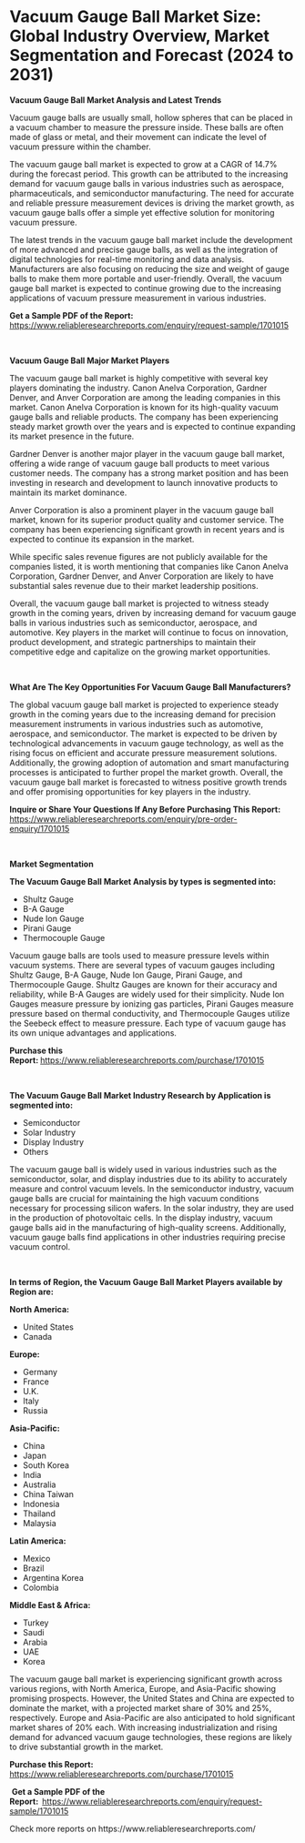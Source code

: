 <p><h1>Vacuum Gauge Ball Market Size: Global Industry Overview, Market Segmentation and Forecast (2024 to 2031)</h1></p><p><strong>Vacuum Gauge Ball Market Analysis and Latest Trends</strong></p>
<p><p>Vacuum gauge balls are usually small, hollow spheres that can be placed in a vacuum chamber to measure the pressure inside. These balls are often made of glass or metal, and their movement can indicate the level of vacuum pressure within the chamber.</p><p>The vacuum gauge ball market is expected to grow at a CAGR of 14.7% during the forecast period. This growth can be attributed to the increasing demand for vacuum gauge balls in various industries such as aerospace, pharmaceuticals, and semiconductor manufacturing. The need for accurate and reliable pressure measurement devices is driving the market growth, as vacuum gauge balls offer a simple yet effective solution for monitoring vacuum pressure.</p><p>The latest trends in the vacuum gauge ball market include the development of more advanced and precise gauge balls, as well as the integration of digital technologies for real-time monitoring and data analysis. Manufacturers are also focusing on reducing the size and weight of gauge balls to make them more portable and user-friendly. Overall, the vacuum gauge ball market is expected to continue growing due to the increasing applications of vacuum pressure measurement in various industries.</p></p>
<p><strong>Get a Sample PDF of the Report:&nbsp;</strong> <a href="https://www.reliableresearchreports.com/enquiry/request-sample/1701015">https://www.reliableresearchreports.com/enquiry/request-sample/1701015</a></p>
<p>&nbsp;</p>
<p><strong>Vacuum Gauge Ball Major Market Players</strong></p>
<p><p>The vacuum gauge ball market is highly competitive with several key players dominating the industry. Canon Anelva Corporation, Gardner Denver, and Anver Corporation are among the leading companies in this market. Canon Anelva Corporation is known for its high-quality vacuum gauge balls and reliable products. The company has been experiencing steady market growth over the years and is expected to continue expanding its market presence in the future.</p><p>Gardner Denver is another major player in the vacuum gauge ball market, offering a wide range of vacuum gauge ball products to meet various customer needs. The company has a strong market position and has been investing in research and development to launch innovative products to maintain its market dominance.</p><p>Anver Corporation is also a prominent player in the vacuum gauge ball market, known for its superior product quality and customer service. The company has been experiencing significant growth in recent years and is expected to continue its expansion in the market.</p><p>While specific sales revenue figures are not publicly available for the companies listed, it is worth mentioning that companies like Canon Anelva Corporation, Gardner Denver, and Anver Corporation are likely to have substantial sales revenue due to their market leadership positions.</p><p>Overall, the vacuum gauge ball market is projected to witness steady growth in the coming years, driven by increasing demand for vacuum gauge balls in various industries such as semiconductor, aerospace, and automotive. Key players in the market will continue to focus on innovation, product development, and strategic partnerships to maintain their competitive edge and capitalize on the growing market opportunities.</p></p>
<p>&nbsp;</p>
<p><strong>What Are The Key Opportunities For Vacuum Gauge Ball Manufacturers?</strong></p>
<p><p>The global vacuum gauge ball market is projected to experience steady growth in the coming years due to the increasing demand for precision measurement instruments in various industries such as automotive, aerospace, and semiconductor. The market is expected to be driven by technological advancements in vacuum gauge technology, as well as the rising focus on efficient and accurate pressure measurement solutions. Additionally, the growing adoption of automation and smart manufacturing processes is anticipated to further propel the market growth. Overall, the vacuum gauge ball market is forecasted to witness positive growth trends and offer promising opportunities for key players in the industry.</p></p>
<p><strong>Inquire or Share Your Questions If Any Before Purchasing This Report:</strong> <a href="https://www.reliableresearchreports.com/enquiry/pre-order-enquiry/1701015">https://www.reliableresearchreports.com/enquiry/pre-order-enquiry/1701015</a></p>
<p>&nbsp;</p>
<p><strong>Market Segmentation</strong></p>
<p><strong>The Vacuum Gauge Ball Market Analysis by types is segmented into:</strong></p>
<p><ul><li>Shultz Gauge</li><li>B-A Gauge</li><li>Nude Ion Gauge</li><li>Pirani Gauge</li><li>Thermocouple Gauge</li></ul></p>
<p><p>Vacuum gauge balls are tools used to measure pressure levels within vacuum systems. There are several types of vacuum gauges including Shultz Gauge, B-A Gauge, Nude Ion Gauge, Pirani Gauge, and Thermocouple Gauge. Shultz Gauges are known for their accuracy and reliability, while B-A Gauges are widely used for their simplicity. Nude Ion Gauges measure pressure by ionizing gas particles, Pirani Gauges measure pressure based on thermal conductivity, and Thermocouple Gauges utilize the Seebeck effect to measure pressure. Each type of vacuum gauge has its own unique advantages and applications.</p></p>
<p><strong>Purchase this Report:&nbsp;</strong><a href="https://www.reliableresearchreports.com/purchase/1701015">https://www.reliableresearchreports.com/purchase/1701015</a></p>
<p>&nbsp;</p>
<p><strong>The Vacuum Gauge Ball Market Industry Research by Application is segmented into:</strong></p>
<p><ul><li>Semiconductor</li><li>Solar Industry</li><li>Display Industry</li><li>Others</li></ul></p>
<p><p>The vacuum gauge ball is widely used in various industries such as the semiconductor, solar, and display industries due to its ability to accurately measure and control vacuum levels. In the semiconductor industry, vacuum gauge balls are crucial for maintaining the high vacuum conditions necessary for processing silicon wafers. In the solar industry, they are used in the production of photovoltaic cells. In the display industry, vacuum gauge balls aid in the manufacturing of high-quality screens. Additionally, vacuum gauge balls find applications in other industries requiring precise vacuum control.</p></p>
<p>&nbsp;</p>
<p><strong>In terms of Region, the Vacuum Gauge Ball Market Players available by Region are:</strong></p>
<p>
    <p> <strong> North America: </strong>
        <ul>
            <li>United States</li>
            <li>Canada</li>
        </ul>
        </p> 
    <p> <strong> Europe: </strong>
        <ul>
            <li>Germany</li>
            <li>France</li>
            <li>U.K.</li>
            <li>Italy</li>
            <li>Russia</li>
        </ul>
        </p> 
    <p> <strong> Asia-Pacific: </strong>
        <ul>
            <li>China</li>
            <li>Japan</li>
            <li>South Korea</li>
            <li>India</li>
            <li>Australia</li>
            <li>China Taiwan</li>
            <li>Indonesia</li>
            <li>Thailand</li>
            <li>Malaysia</li>
        </ul>
        </p> 
    <p> <strong> Latin America: </strong>
        <ul>
            <li>Mexico</li>
            <li>Brazil</li>
            <li>Argentina Korea</li>
            <li>Colombia</li>
        </ul>
        </p> 
    <p> <strong> Middle East & Africa: </strong>
        <ul>
            <li>Turkey</li>
            <li>Saudi</li>
            <li>Arabia</li>
            <li>UAE</li>
            <li>Korea</li>
        </ul>
    </p>
    </p>
<p><p>The vacuum gauge ball market is experiencing significant growth across various regions, with North America, Europe, and Asia-Pacific showing promising prospects. However, the United States and China are expected to dominate the market, with a projected market share of 30% and 25%, respectively. Europe and Asia-Pacific are also anticipated to hold significant market shares of 20% each. With increasing industrialization and rising demand for advanced vacuum gauge technologies, these regions are likely to drive substantial growth in the market.</p></p>
<p><strong>Purchase this Report: </strong><a href="https://www.reliableresearchreports.com/purchase/1701015">https://www.reliableresearchreports.com/purchase/1701015</a></p>
<p>&nbsp;<strong>Get a Sample PDF of the Report:&nbsp;&nbsp;</strong><a href="https://www.reliableresearchreports.com/enquiry/request-sample/1701015">https://www.reliableresearchreports.com/enquiry/request-sample/1701015</a></p>
<p><strong></strong></p>
<p>Check more reports on https://www.reliableresearchreports.com/</p>